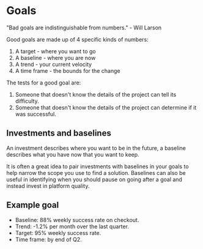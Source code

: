 # Goals

"Bad goals are indistinguishable from numbers." - Will Larson

Good goals are made up of 4 specific kinds of numbers:

1. A target - where you want to go
1. A baseline - where you are now
1. A trend - your current velocity
1. A time frame - the bounds for the change

The tests for a good goal are:

1. Someone that doesn't know the details of the project can tell its difficulty.
1. Someone that doesn't know the details of the project can determine if it was successful.

## Investments and baselines

An investment describes where you want to be in the future, a baseline describes what you have now that you want to keep.

It is often a great idea to pair investments with baselines in your goals to help narrow the scope you use to find a solution. Baselines can also be useful in identifying when you should pause on going after a goal and instead invest in platform quality.

## Example goal

- Baseline: 88% weekly success rate on checkout.
- Trend: -1.2% per month over the last quarter.
- Target: 95% weekly success rate.
- Time frame: by end of Q2.
